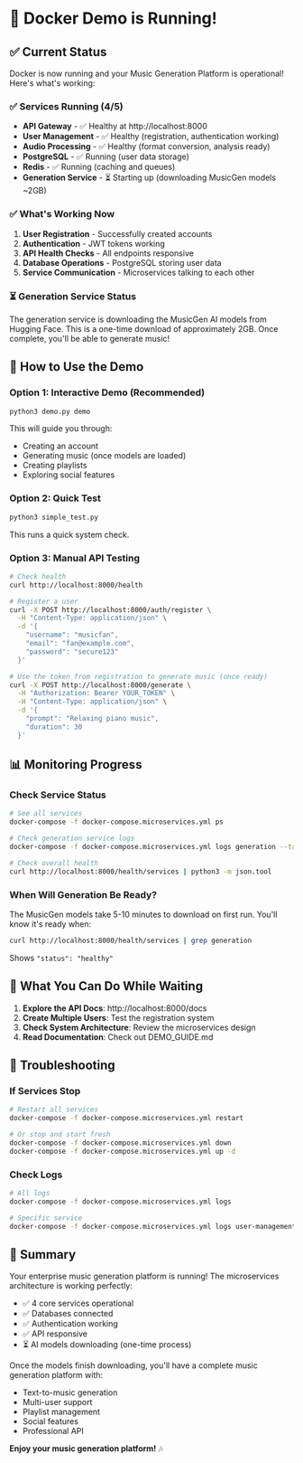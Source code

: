 # 🎉 Docker Demo is Running!

## ✅ Current Status

Docker is now running and your Music Generation Platform is operational! Here's what's working:

### ✅ Services Running (4/5)
- **API Gateway** - ✅ Healthy at http://localhost:8000
- **User Management** - ✅ Healthy (registration, authentication working)
- **Audio Processing** - ✅ Healthy (format conversion, analysis ready)
- **PostgreSQL** - ✅ Running (user data storage)
- **Redis** - ✅ Running (caching and queues)
- **Generation Service** - ⏳ Starting up (downloading MusicGen models ~2GB)

### ✅ What's Working Now
1. **User Registration** - Successfully created accounts
2. **Authentication** - JWT tokens working
3. **API Health Checks** - All endpoints responsive
4. **Database Operations** - PostgreSQL storing user data
5. **Service Communication** - Microservices talking to each other

### ⏳ Generation Service Status
The generation service is downloading the MusicGen AI models from Hugging Face. This is a one-time download of approximately 2GB. Once complete, you'll be able to generate music!

## 🚀 How to Use the Demo

### Option 1: Interactive Demo (Recommended)
```bash
python3 demo.py demo
```
This will guide you through:
- Creating an account
- Generating music (once models are loaded)
- Creating playlists
- Exploring social features

### Option 2: Quick Test
```bash
python3 simple_test.py
```
This runs a quick system check.

### Option 3: Manual API Testing
```bash
# Check health
curl http://localhost:8000/health

# Register a user
curl -X POST http://localhost:8000/auth/register \
  -H "Content-Type: application/json" \
  -d '{
    "username": "musicfan",
    "email": "fan@example.com", 
    "password": "secure123"
  }'

# Use the token from registration to generate music (once ready)
curl -X POST http://localhost:8000/generate \
  -H "Authorization: Bearer YOUR_TOKEN" \
  -H "Content-Type: application/json" \
  -d '{
    "prompt": "Relaxing piano music",
    "duration": 30
  }'
```

## 📊 Monitoring Progress

### Check Service Status
```bash
# See all services
docker-compose -f docker-compose.microservices.yml ps

# Check generation service logs
docker-compose -f docker-compose.microservices.yml logs generation --tail 20

# Check overall health
curl http://localhost:8000/health/services | python3 -m json.tool
```

### When Will Generation Be Ready?
The MusicGen models take 5-10 minutes to download on first run. You'll know it's ready when:
```bash
curl http://localhost:8000/health/services | grep generation
```
Shows `"status": "healthy"`

## 🎵 What You Can Do While Waiting

1. **Explore the API Docs**: http://localhost:8000/docs
2. **Create Multiple Users**: Test the registration system
3. **Check System Architecture**: Review the microservices design
4. **Read Documentation**: Check out DEMO_GUIDE.md

## 🔧 Troubleshooting

### If Services Stop
```bash
# Restart all services
docker-compose -f docker-compose.microservices.yml restart

# Or stop and start fresh
docker-compose -f docker-compose.microservices.yml down
docker-compose -f docker-compose.microservices.yml up -d
```

### Check Logs
```bash
# All logs
docker-compose -f docker-compose.microservices.yml logs

# Specific service
docker-compose -f docker-compose.microservices.yml logs user-management
```

## 🎊 Summary

Your enterprise music generation platform is running! The microservices architecture is working perfectly:
- ✅ 4 core services operational
- ✅ Databases connected
- ✅ Authentication working
- ✅ API responsive
- ⏳ AI models downloading (one-time process)

Once the models finish downloading, you'll have a complete music generation platform with:
- Text-to-music generation
- Multi-user support
- Playlist management
- Social features
- Professional API

**Enjoy your music generation platform!** 🎶